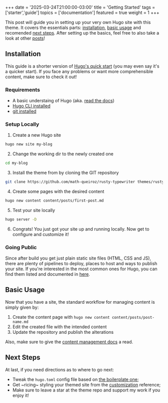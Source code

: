 +++
date = '2025-03-24T21:00:00-03:00'
title = 'Getting Started'
tags = ['starter','guide']
topics = ['documentation']
featured = true
weight = 1
+++

This post will guide you in setting up your very own Hugo site with this theme. It covers the essentials parts: [installation](#Installation), [basic usage](#usage) and recomended [next steps](#next-steps). After setting up the basics, feel free to also take a look at other [posts](/posts)!

## Installation

This guide is a shorter version of [Hugo's quick start](https://gohugo.io/getting-started/quick-start/) (you may even say it's a quicker start). If you face any problems or want more comprehensible content, make sure to check it out!

### Requirements

- A basic understaing of Hugo (aka. [read the docs](https://gohugo.io/documentation/))
- [Hugo CLI installed](https://gohugo.io/installation/)
- [git installed](https://git-scm.com/book/en/v2/Getting-Started-Installing-Git)

### Setup Locally

1. Create a new Hugo site

```sh
hugo new site my-blog
```

2. Change the working dir to the newly created one

```sh
cd my-blog
```

3. Install the theme from by cloning the GIT repository

```sh
git clone https://github.com/math-queiroz/rusty-typewriter themes/rusty-typewriter
```

4. Create some pages with the desired content

```sh
hugo new content content/posts/first-post.md
```

5. Test your site locally

```sh
hugo server -D
```

6. Congrats! You just got your site up and running locally. Now get to configure and customize it!

### Going Public

Since after build you get just plain static site files (HTML, CSS and JS), there are plenty of pipelines to deploy, places to host and ways to publish your site. If you're interested in the most common ones for Hugo, you can find them listed and documented in [here](https://gohugo.io/hosting-and-deployment/).

## Basic Usage

Now that you have a site, the standard workflow for managing content is simply given by:

1. Create the content page with `hugo new content content/posts/post-name.md`
2. Edit the created file with the intended content
3. Update the repository and publish the alterations

Also, make sure to give the [content management docs](https://gohugo.io/content-management/) a read.

## Next Steps

At last, if you need directions as to where to go next:

- Tweak the `hugo.toml` config file based on [the boilerplate one](/posts/configuration);
- Get ~ricing~ styling your themed site from the [customization](/features/customization) reference;
- Make sure to leave a star at the theme repo and support my work if you enjoy it!

